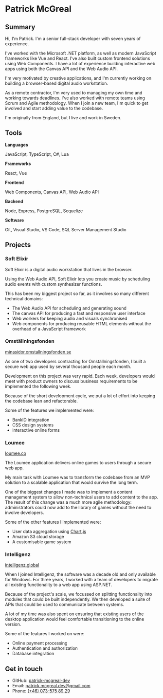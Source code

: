 # Patrick McGreal

## Summary

Hi, I'm Patrick. I'm a senior full-stack developer with seven years of experience.

I've worked with the Microsoft .NET platform, as well as modern JavaScript frameworks like Vue and React. I've also built custom frontend solutions using Web Components. I have a lot of experience building interactive web apps using both the Canvas API and the Web Audio API.

I'm very motivated by creative applications, and I'm currently working on building a browser-based digital audio workstation.

As a remote contractor, I'm very used to managing my own time and working towards deadlines. I've also worked with remote teams using Scrum and Agile methodology. When I join a new team, I'm quick to get involved and start adding value to the codebase.

I'm originally from England, but I live and work in Sweden.

## Tools

**Languages**

JavaScript, TypeScript, C#, Lua

**Frameworks**

React, Vue

**Frontend**

Web Components, Canvas API, Web Audio API

**Backend**

Node, Express, PostgreSQL, Sequelize

**Software**

Git, Visual Studio, VS Code, SQL Server Management Studio

## Projects

### Soft Elixir

Soft Elixir is a digital audio workstation that lives in the browser.

Using the Web Audio API, Soft Elixir lets you create music by scheduling audio events with custom synthesizer functions.

This has been my biggest project so far, as it involves so many different technical domains: 

- The Web Audio API for scheduling and generating sound
- The canvas API for producing a fast and responsive user interface
- Web workers for keeping audio and visuals synchronised
- Web components for producing reusable HTML elements without the overhead of a JavaScript framework

### Omställningsfonden

[minasidor.omstallningsfonden.se](https://minasidor.omstallningsfonden.se/logga-in)

As one of two developers contracting for Omställningsfonden, I built a secure web app used by several thousand people each month.

Development on this project was very rapid. Each week, developers would meet with product owners to discuss business requirements to be implemented the following week.

Because of the short development cycle, we put a lot of effort into keeping the codebase lean and refactorable.

Some of the features we implemented were:

- BankID integration
- CSS design systems
- Interactive online forms

### Loumee

[loumee.co](https://www.loumee.co/)

The Loumee application delivers online games to users through a secure web app.

My main task with Loumee was to transform the codebase from an MVP solution to a scalable application that would survive the long term.

One of the biggest changes I made was to implement a content management system to allow non-technical users to add content to the app. The result of this change was a much more agile methodology: administrators could now add to the library of games without the need to involve developers.

Some of the other features I implemented were:

- User data aggregation using [Chart.js](https://www.chartjs.org/)
- Amazon S3 cloud storage
- A customisable game system

### Intelligenz

[intelligenz.global](https://www.intelligenz.global/)

When I joined Intelligenz, the software was a decade old and only available for Windows. For three years, I worked with a team of developers to migrate all existing functionality to a web app using ASP.NET.

Because of the project's scale, we focussed on splitting functionality into modules that could be built independently. We then developed a suite of APIs that could be used to communicate between systems.

A lot of my time was also spent on ensuring that existing users of the desktop application would feel comfortable transitioning to the online version.

Some of the features I worked on were:

- Online payment processing
- Authentication and authorization
- Database integration

## Get in touch

- GitHub: [patrick-mcgreal-dev](https://github.com/patrick-mcgreal-dev)
- Email: [patrick.mcgreal.dev@gmail.com](mailto:patrick.mcgreal.dev@gmail.com)
- Phone: [(+46) 073-575 89 29](tel:+46735758929)